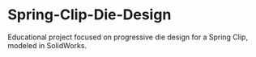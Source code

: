 # Spring-Clip-Die-Design
Educational project focused on progressive die design for a Spring Clip, modeled in SolidWorks. 
